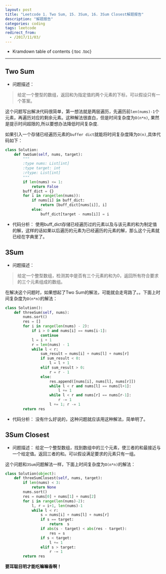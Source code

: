 ```yaml
---
layout: post
title: "Leetcode 1. Two Sum, 15. 3Sum, 16. 3Sum Closest解题报告"
description: "解题报告"
categories: coding
tags: leetcode
redirect_from:
  - /2017/11/03/
---
```


* Kramdown table of contents
{:toc .toc}
---

## Two Sum

* 问题描述：
> 给定一个整型的数组，返回和为指定值的两个元素的下标，可以假设只有一个答案。

这个问题写出解决代码很简单，第一想法就是两层遍历，先遍历前`len(nums)-1`个元素，再遍历对应的剩余元素。这种解法很直白，但是时间复杂度为`O(n*n)`, 果然是提示时间超限的,所以要想办法降低时间复杂度.

如果引入一个存储已经遍历元素的`buffer dict`就能将时间复杂度降为`O(n)`,具体代码如下：

```python
class Solution:
    def twoSum(self, nums, target):
        """
        :type nums: List[int]
        :type target: int
        :rtype: List[int]
        """
        if len(nums) <= 1:
            return False
        buff_dict = {}
        for i in range(len(nums)):
            if nums[i] in buff_dict:
                return [buff_dict[nums[i]], i]
            else:
                buff_dict[target - nums[i]] = i
```

* 代码分析：
使用buff_dict存储已经遍历过的元素以及与该元素的和为制定值的解，这样的话如果以后遍历的元素为已经遍历的元素的解，那么这个元素就已经在字典里了。

## 3Sum

* 问题描述：
> 给定一个整型数组，检测其中是否有三个元素的和为0，返回所有符合要求的三个元素组成的数组。

在解决这个问题时，如果想起了Two Sum的解法，可能就会走弯路了。。下面上时间复杂度为`O(n*n)`的解法：

```python
class Solution():
    def threeSum(self, nums):
        nums.sort()
        res = []
        for i in range(len(nums) - 2):
            if i > 0 and nums[i] == nums[i-1]:
                continue
            l = i + 1
            r = len(nums) - 1
            while l < r:
                sum_result = nums[i] + nums[l] + nums[r]
                if sum_result < 0:
                    l = l + 1
                elif sum_result > 0:
                    r = r - 1
                else:
                    res.append([nums[i], nums[l], nums[r]])
                    while l < r and nums[l] == nums[l+1]:
                        l += 1
                    while l < r and nums[r] == nums[r-1]:
                        r -= 1
                    l += 1; r -= 1
        return res
```
* 代码分析：
没有什么好说的，这种问题就应该用这种解法，简单明了。

## 3Sum Closest
* 问题描述：
给定一个整型数组，找到数组中的三个元素，使三者的和最接近与一个给定值。返回三者的和。可以假设满足要求的元素只有一组。

这个问题和`3Sum`问题解法一样，下面上时间复杂度为`O(n*n)`的解法：

```python
class Solution(object):
    def threeSumClosest(self, nums, target):
        if len(nums) < 3:
            return None
        nums.sort()
        res = nums[0] + nums[1] + nums[2]
        for i in range(len(nums)-2):
            l, r = i+1, len(nums)-1
            while l < r:
                s = nums[i] + nums[l] + nums[r]
                if s == target:
                    return  s
                if abs(s - target) < abs(res - target):
                    res = s
                if s < target:
                    l += 1
                elif s > target:
                    r -= 1
        return res
```

**要耳聪目明才能吃嘛嘛香啊！**
